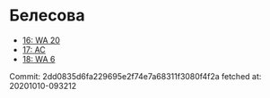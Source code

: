 # Белесова
- [16: WA 20](16.md)
- [17: AC](17.md)
- [18: WA 6](18.md)

Commit: 2dd0835d6fa229695e2f74e7a68311f3080f4f2a
 fetched at: 20201010-093212

